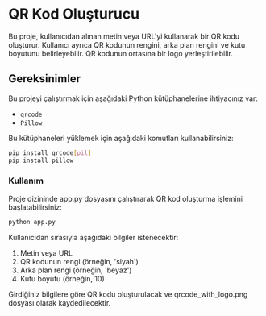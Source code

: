 # QR Kod Oluşturucu

Bu proje, kullanıcıdan alınan metin veya URL'yi kullanarak bir QR kodu oluşturur. Kullanıcı ayrıca QR kodunun rengini, arka plan rengini ve kutu boyutunu belirleyebilir. QR kodunun ortasına bir logo yerleştirilebilir.

## Gereksinimler

Bu projeyi çalıştırmak için aşağıdaki Python kütüphanelerine ihtiyacınız var:

- `qrcode`
- `Pillow`

Bu kütüphaneleri yüklemek için aşağıdaki komutları kullanabilirsiniz:

```sh
pip install qrcode[pil]
pip install pillow
```

### Kullanım
Proje dizininde app.py dosyasını çalıştırarak QR kod oluşturma işlemini başlatabilirsiniz:

```sh
python app.py
```

Kullanıcıdan sırasıyla aşağıdaki bilgiler istenecektir:

1. Metin veya URL
2. QR kodunun rengi (örneğin, 'siyah')
3. Arka plan rengi (örneğin, 'beyaz')
4. Kutu boyutu (örneğin, 10)

Girdiğiniz bilgilere göre QR kodu oluşturulacak ve qrcode_with_logo.png dosyası olarak kaydedilecektir.

